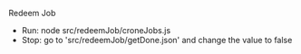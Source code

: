 Redeem Job
- Run: node src/redeemJob/croneJobs.js
- Stop:
    go to 'src/redeemJob/getDone.json' and change the value to false